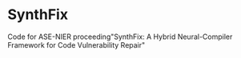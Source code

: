 # SynthFix
Code for ASE-NIER proceeding"SynthFix: A Hybrid Neural-Compiler Framework for Code Vulnerability Repair"
